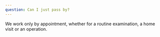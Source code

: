 ```yaml
---
question: Can I just pass by?
---
```


We work only by appointment, whether for a routine examination, a home visit or an operation.